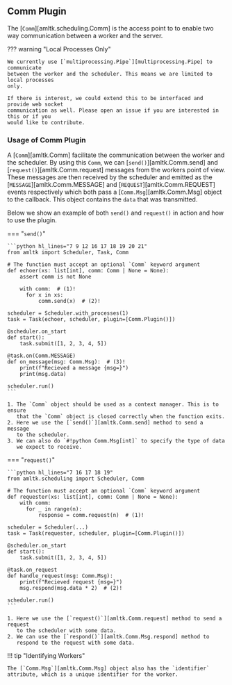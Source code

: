 ## Comm Plugin
The [`Comm`][amltk.scheduling.Comm] is the access point to to enable
two way communication between a worker and the server.

??? warning "Local Processes Only"

    We currently use [`multiprocessing.Pipe`][multiprocessing.Pipe] to communicate
    between the worker and the scheduler. This means we are limited to local processes
    only.

    If there is interest, we could extend this to be interfaced and provide web socket
    communication as well. Please open an issue if you are interested in this or if you
    would like to contribute.

### Usage of Comm Plugin
A [`Comm`][amltk.Comm] facilitate the communication between the worker and the scheduler.
By using this `Comm`, we can [`send()`][amltk.Comm.send] and
[`request()`][amltk.Comm.request] messages from the workers point of view.
These messages are then received by the scheduler and emitted as the
[`MESSAGE`][amltk.Comm.MESSAGE] and [`REQUEST`][amltk.Comm.REQUEST]
events respectively which both pass a [`Comm.Msg`][amltk.Comm.Msg] object
to the callback. This object contains the `data` that was transmitted.

Below we show an example of both `send()` and
`request()` in action and how to use the plugin.

=== "`send()`"

    ```python hl_lines="7 9 12 16 17 18 19 20 21"
    from amltk import Scheduler, Task, Comm

    # The function must accept an optional `Comm` keyword argument
    def echoer(xs: list[int], comm: Comm | None = None):
        assert comm is not None

        with comm:  # (1)!
          for x in xs:
              comm.send(x)  # (2)!

    scheduler = Scheduler.with_processes(1)
    task = Task(echoer, scheduler, plugin=[Comm.Plugin()])

    @scheduler.on_start
    def start():
        task.submit([1, 2, 3, 4, 5])

    @task.on(Comm.MESSAGE)
    def on_message(msg: Comm.Msg):  # (3)!
        print(f"Recieved a message {msg=}")
        print(msg.data)

    scheduler.run()
    ```

    1. The `Comm` object should be used as a context manager. This is to ensure
       that the `Comm` object is closed correctly when the function exits.
    2. Here we use the [`send()`][amltk.Comm.send] method to send a message
       to the scheduler.
    3. We can also do `#!python Comm.Msg[int]` to specify the type of data
       we expect to receive.

=== "`request()`"

    ```python hl_lines="7 16 17 18 19"
    from amltk.scheduling import Scheduler, Comm

    # The function must accept an optional `Comm` keyword argument
    def requester(xs: list[int], comm: Comm | None = None):
        with comm:
          for _ in range(n):
              response = comm.request(n)  # (1)!

    scheduler = Scheduler(...)
    task = Task(requester, scheduler, plugin=[Comm.Plugin()])

    @scheduler.on_start
    def start():
        task.submit([1, 2, 3, 4, 5])

    @task.on_request
    def handle_request(msg: Comm.Msg):
        print(f"Recieved request {msg=}")
        msg.respond(msg.data * 2)  # (2)!

    scheduler.run()
    ```

    1. Here we use the [`request()`][amltk.Comm.request] method to send a request
       to the scheduler with some data.
    2. We can use the [`respond()`][amltk.Comm.Msg.respond] method to
       respond to the request with some data.

!!! tip "Identifying Workers"

    The [`Comm.Msg`][amltk.Comm.Msg] object also has the `identifier`
    attribute, which is a unique identifier for the worker.
